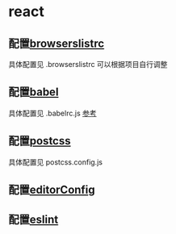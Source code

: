 # react

## 配置[browserslistrc](https://github.com/browserslist/browserslist)

具体配置见 .browserslistrc 可以根据项目自行调整

## 配置[babel](https://www.babeljs.cn/docs/)

具体配置见 .babelrc.js [参考](https://juejin.cn/post/7062621128229355528)

## 配置[postcss](https://github.com/postcss/autoprefixer)

具体配置见 postcss.config.js

## 配置[editorConfig](https://blog.windrunner.me/pages/editorconfig.html)

## 配置[eslint](https://eslint.bootcss.com/docs/user-guide/getting-started)
